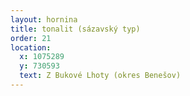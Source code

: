 ```yaml
---
layout: hornina
title: tonalit (sázavský typ)
order: 21
location:
  x: 1075289
  y: 730593
  text: Z Bukové Lhoty (okres Benešov)
---
```


